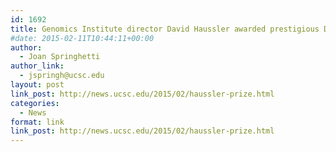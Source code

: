 ```yaml
---
id: 1692
title: Genomics Institute director David Haussler awarded prestigious Dan David Prize
#date: 2015-02-11T10:44:11+00:00
author:
  - Joan Springhetti
author_link:
  - jspringh@ucsc.edu
layout: post
link_post: http://news.ucsc.edu/2015/02/haussler-prize.html
categories:
  - News
format: link
link_post: http://news.ucsc.edu/2015/02/haussler-prize.html
---
```


